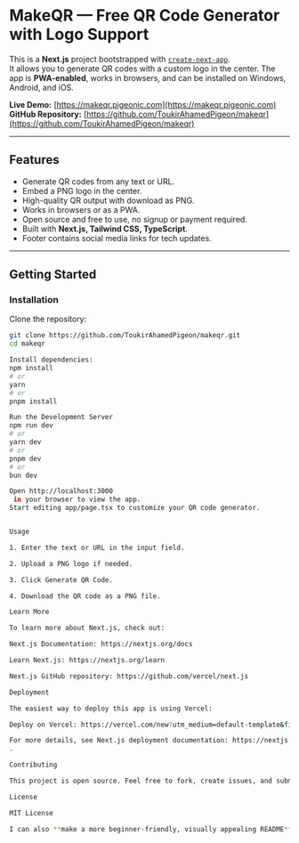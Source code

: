 # MakeQR — Free QR Code Generator with Logo Support

This is a **Next.js** project bootstrapped with [`create-next-app`](https://nextjs.org/docs/app/api-reference/cli/create-next-app).  
It allows you to generate QR codes with a custom logo in the center. The app is **PWA-enabled**, works in browsers, and can be installed on Windows, Android, and iOS.

**Live Demo:** [https://makeqr.pigeonic.com](https://makeqr.pigeonic.com)  
**GitHub Repository:** [https://github.com/ToukirAhamedPigeon/makeqr](https://github.com/ToukirAhamedPigeon/makeqr)

---

## Features

- Generate QR codes from any text or URL.
- Embed a PNG logo in the center.
- High-quality QR output with download as PNG.
- Works in browsers or as a PWA.
- Open source and free to use, no signup or payment required.
- Built with **Next.js, Tailwind CSS, TypeScript**.
- Footer contains social media links for tech updates.

---

## Getting Started

### Installation

Clone the repository:

```bash
git clone https://github.com/ToukirAhamedPigeon/makeqr.git
cd makeqr

Install dependencies:
npm install
# or
yarn
# or
pnpm install

Run the Development Server
npm run dev
# or
yarn dev
# or
pnpm dev
# or
bun dev

Open http://localhost:3000
 in your browser to view the app.
Start editing app/page.tsx to customize your QR code generator.


Usage

1. Enter the text or URL in the input field.

2. Upload a PNG logo if needed.

3. Click Generate QR Code.

4. Download the QR code as a PNG file.

Learn More

To learn more about Next.js, check out:

Next.js Documentation: https://nextjs.org/docs

Learn Next.js: https://nextjs.org/learn

Next.js GitHub repository: https://github.com/vercel/next.js

Deployment

The easiest way to deploy this app is using Vercel:

Deploy on Vercel: https://vercel.com/new?utm_medium=default-template&filter=next.js&utm_source=create-next-app&utm_campaign=create-next-app-readme

For more details, see Next.js deployment documentation: https://nextjs.org/docs/app/building-your-application/deploying
.

Contributing

This project is open source. Feel free to fork, create issues, and submit pull requests.

License

MIT License

I can also **make a more beginner-friendly, visually appealing README** with **screenshots, badges, and step-by-step instructions** for users if you want. Do you want me to do that?
